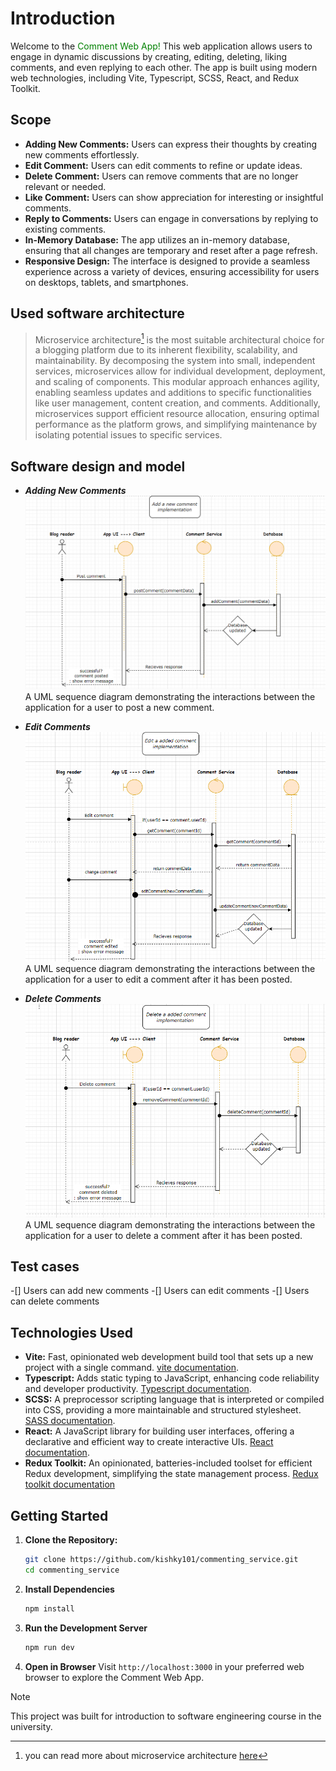 # Introduction

Welcome to the <span style="color:green">Comment Web App!</span> This web application allows users to engage in dynamic discussions by creating, editing, deleting, liking comments, and even replying to each other. The app is built using modern web technologies, including Vite, Typescript, SCSS, React, and Redux Toolkit.

## Scope

- **Adding New Comments:** Users can express their thoughts by creating new comments effortlessly.
- **Edit Comment:** Users can edit comments to refine or update ideas.
- **Delete Comment:** Users can remove comments that are no longer relevant or needed.
- **Like Comment:** Users can show appreciation for interesting or insightful comments.
- **Reply to Comments:** Users can engage in conversations by replying to existing comments.
- **In-Memory Database:** The app utilizes an in-memory database, ensuring that all changes are temporary and reset after a page refresh.
- **Responsive Design:** The interface is designed to provide a seamless experience across a variety of devices, ensuring accessibility for users on desktops, tablets, and smartphones.

## Used software architecture

>Microservice architecture[^1] is the most suitable architectural choice for a blogging platform due to its inherent flexibility, scalability, and maintainability. By decomposing the system into small, independent services, microservices allow for individual development, deployment, and scaling of components. This modular approach enhances agility, enabling seamless updates and additions to specific functionalities like user management, content creation, and comments. Additionally, microservices support efficient resource allocation, ensuring optimal performance as the platform grows, and simplifying maintenance by isolating potential issues to specific services.

## Software design and model
- ***Adding New Comments***
    ![UML sequence diagram for adding a new comment implementation](./src/assets/images/add-new-comment.png)
    A UML sequence diagram demonstrating the interactions between the application for a user to post a new comment.

- ***Edit Comments***
    ![UML sequence diagram for editing a comment after It has been posted](./src/assets/images/edit-comment.png)
    A UML sequence diagram demonstrating the interactions between the application for a user to edit a comment after it has been posted.

- ***Delete Comments***
    ![UML sequence diagram for deleting a comment after it has been posted](./src/assets/images/delete-comment.png)
    A UML sequence diagram demonstrating the interactions between the application for a user to delete a comment after it has been posted. 


## Test cases
-[] Users can add new comments
-[] Users can edit comments
-[] Users can delete comments

## Technologies Used

- **Vite:** Fast, opinionated web development build tool that sets up a new project with a single command. [vite documentation](https://vitejs.dev/guide/).
- **Typescript:** Adds static typing to JavaScript, enhancing code reliability and developer productivity. [Typescript documentation](https://www.typescriptlang.org/docs/).
- **SCSS:** A preprocessor scripting language that is interpreted or compiled into CSS, providing a more maintainable and structured stylesheet. [SASS documentation](https://sass-lang.com/documentation/).
- **React:** A JavaScript library for building user interfaces, offering a declarative and efficient way to create interactive UIs. [React documentation](https://react.dev/learn).
- **Redux Toolkit:** An opinionated, batteries-included toolset for efficient Redux development, simplifying the state management process. [Redux toolkit documentation](https://redux-toolkit.js.org/introduction/getting-started)

## Getting Started

1. **Clone the Repository:**
   ```bash
   git clone https://github.com/kishky101/commenting_service.git
   cd commenting_service


2. **Install Dependencies**
    ```bash
    npm install

3. **Run the Development Server**
    ```bash
    npm run dev

4. **Open in Browser**
    Visit ```http://localhost:3000``` in your preferred web browser to explore the Comment Web App.

> [!NOTE]
> This project was built for introduction to software engineering course in the university.

[^1]: you can read more about microservice architecture [here](https://en.wikipedia.org/wiki/Microservices)